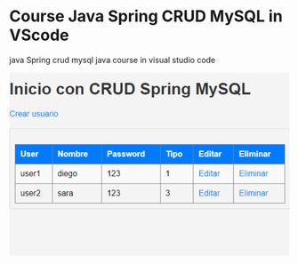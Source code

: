 # Course Java Spring CRUD MySQL in VScode

java Spring crud mysql java course in visual studio code 

<p align="center">
  <img src="springcrud\src\main\resources\static\springcrudmysql.PNG" alt="StepLast">
</p>
